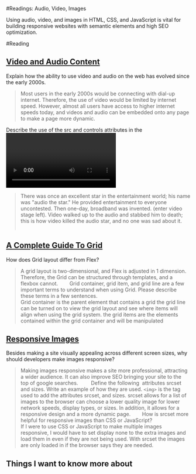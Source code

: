 #Readings: Audio, Video, Images

Using audio, video, and images in HTML, CSS, and JavaScript is vital for building responsive websites with semantic elements and high SEO optimization. 

#Reading
## [Video and Audio Content](https://developer.mozilla.org/en-US/docs/Learn/HTML/Multimedia_and_embedding/Video_and_audio_content)

Explain how the ability to use video and audio on the web has evolved since the early 2000s.  
> Most users in the early 2000s would be connecting with dial-up internet. Therefore, the use of video would be limited by internet speed. However, almost all users have access to higher internet speeds today, and videos and audio can be embedded onto any page to make a page more dynamic. 


Describe the use of the src and controls attributes in the <video> element.  
  > The SRC attribute is where the video is stored, typically a link to the video. Finally, the controls attribute allows users to control a video, which is essential for accessibility reasons. 
  
  
Why is it important to have fallback content inside the <video> element?  
  >If the SRC link breaks, or the user's broadband is too slow to load the video, then having fallback content will allow for something else to take the place of the video instead of shifting content on a page from its inability to load. 
  
  
Write a very short story where <audio> and <video> are characters.  
  >There was once an excellent star in the entertainment world; his name was "audio the star." He provided entertainment to everyone uncontested. Then one-day, broadband was invented. (enter video stage left). Video walked up to the audio and stabbed him to death; this is how video killed the audio star, and no one was sad about it. 
  
  
## [A Complete Guide To Grid](https://css-tricks.com/snippets/css/complete-guide-grid/)

How does Grid layout differ from Flex?  
  
  >A grid layout is two-dimensional, and Flex is adjusted in 1 dimension. Therefore, the Grid can be structured through templates, and a flexbox cannot. 
  
  
Grid container, grid item, and grid line are a few important terms to understand when using Grid. Please describe these terms in a few sentences.  
  >Grid container is the parent element that contains a grid the grid line can be turned on to view the grid layout and see where items will align when using the grid system. the grid items are the elements contained within the grid container and will be manipulated 
  
  
## [Responsive Images](https://developer.mozilla.org/en-US/docs/Learn/HTML/Multimedia_and_embedding/Responsive_images)  

Besides making a site visually appealing across different screen sizes, why should developers make images responsive?  

  > Making images responsive makes a site more professional, attracting a wider audience. It can also improve SEO bringing your site to the top of google searches.  
  
  
Define the following <img> attributes srcset and sizes. Write an example of how they are used.
  >```<img>``` is the tag used to add the attributes srcset, and sizes. srcset allows for a list of images to the browser can choose a lower quality image for lower network speeds, display types, or sizes. In addition, it allows for a responsive design and a more dynamic page. 
  
  
How is srcset more helpful for responsive images than CSS or JavaScript?  
  >If I were to use CSS or JavaScript to make multiple images responsive, I would have to set display none to the extra images and load them in even if they are not being used. With srcset the images are only loaded in if the browser says they are needed.   
  
  

## Things I want to know more about
